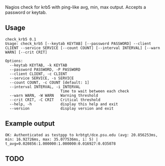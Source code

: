 Nagios check for krb5 with ping-like avg, min, max output. Accepts a password or keytab.

## Usage
```
check_krb5 0.1
Usage: check_krb5 [--keytab KEYTAB] [--password PASSWORD] --client CLIENT --service SERVICE [--count COUNT] [--interval INTERVAL] [--warn WARN] [--crit CRIT]

Options:
  --keytab KEYTAB, -k KEYTAB
  --password PASSWORD, -P PASSWORD
  --client CLIENT, -c CLIENT
  --service SERVICE, -s SERVICE
  --count COUNT, -c COUNT [default: 1]
  --interval INTERVAL, -i INTERVAL
                         Time to wait between each check
  --warn WARN, -W WARN   Warning threshold
  --crit CRIT, -C CRIT   Critical threshold
  --help, -h             display this help and exit
  --version              display version and exit
```

## Example output
```
OK: Authenticated as testppp to krbtgt/dce.psu.edu (avg: 20.856253ms, min: 16.92726ms, max: 35.077536ms, i: 5) | t_avg=0.020856:1.000000:1.000000:0.016927:0.035078
```

## TODO
